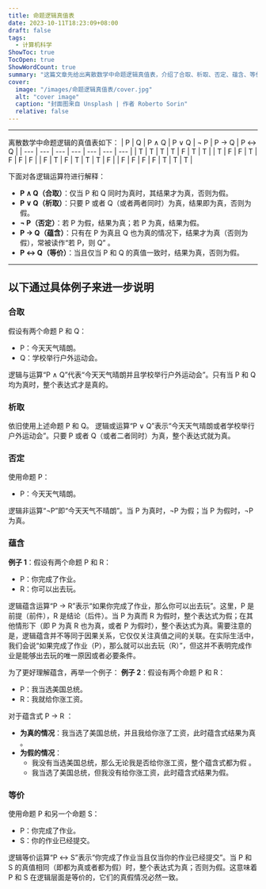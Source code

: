 ```yaml
---
title: 命题逻辑真值表
date: 2023-10-11T18:23:09+08:00
draft: false
tags:
  - 计算机科学
ShowToc: true
TocOpen: true
ShowWordCount: true
summary: "这篇文章先给出离散数学中命题逻辑真值表，介绍了合取、析取、否定、蕴含、等价运算规则及结果，后分别以具体生活实例对每种运算进行详细说明，并特别指出蕴含运算中逻辑关系与因果关系的区别"
cover:
  image: "/images/命题逻辑真值表/cover.jpg"
  alt: "cover image"
  caption: "封面图来自 Unsplash | 作者 Roberto Sorin"
  relative: false
---
```


---

离散数学中命题逻辑的真值表如下：
| P | Q | P ∧ Q | P ∨ Q | ¬ P | P → Q | P ↔ Q |
| --- | --- | --- | --- | --- | --- | --- |
| T | T | T | T | F | T | T |
| T | F | F | T | F | F | F |
| F | T | F | T | T | T | F |
| F | F | F | F | T | T | T |

下面对各逻辑运算符进行解释：

- **P ∧ Q（合取）**：仅当 P 和 Q 同时为真时，其结果才为真，否则为假。
- **P ∨ Q（析取）**：只要 P 或者 Q（或者两者同时）为真，结果即为真，否则为假。
- **¬ P（否定）**：若 P 为假，结果为真；若 P 为真，结果为假。
- **P → Q（蕴含）**：只有在 P 为真且 Q 也为真的情况下，结果才为真（否则为假），常被读作“若 P，则 Q” 。
- **P ↔ Q（等价）**：当且仅当 P 和 Q 的真值一致时，结果为真，否则为假。

---

## 以下通过具体例子来进一步说明

### 合取

假设有两个命题 P 和 Q：

- P：今天天气晴朗。
- Q：学校举行户外运动会。

逻辑与运算“P ∧ Q”代表“今天天气晴朗并且学校举行户外运动会”。只有当 P 和 Q 均为真时，整个表达式才是真的。

### 析取

依旧使用上述命题 P 和 Q。
逻辑或运算“P ∨ Q”表示“今天天气晴朗或者学校举行户外运动会”。只要 P 或者 Q（或者二者同时）为真，整个表达式就为真。

### 否定

使用命题 P：

- P：今天天气晴朗。

逻辑非运算“¬P”即“今天天气不晴朗”。当 P 为真时，¬P 为假；当 P 为假时，¬P 为真。

### 蕴含

**例子 1**：假设有两个命题 P 和 R：

- P：你完成了作业。
- R：你可以出去玩。

逻辑蕴含运算“P → R”表示“如果你完成了作业，那么你可以出去玩”。这里，P 是前提（前件），R 是结论（后件）。当 P 为真而 R 为假时，整个表达式为假；在其他情形下（即 P 为真 R 也为真，或者 P 为假时），整个表达式为真。需要注意的是，逻辑蕴含并不等同于因果关系，它仅仅关注真值之间的关联。在实际生活中，我们会说“如果完成了作业（P），那么就可以出去玩（R）”，但这并不表明完成作业是能够出去玩的唯一原因或者必要条件。

为了更好理解蕴含，再举一个例子：
**例子 2**：假设有两个命题 P 和 R：

- P：我当选美国总统。
- R：我就给你涨工资。

对于蕴含式 P → R ：

- **为真的情况**：我当选了美国总统，并且我给你涨了工资，此时蕴含式结果为真 。
- **为假的情况**：
  - 我没有当选美国总统，那么无论我是否给你涨工资，整个蕴含式都为假 。
  - 我当选了美国总统，但我没有给你涨工资，此时蕴含式结果为假。

### 等价

使用命题 P 和另一个命题 S：

- P：你完成了作业。
- S：你的作业已经提交。

逻辑等价运算“P ↔ S”表示“你完成了作业当且仅当你的作业已经提交”。当 P 和 S 的真值相同（即都为真或者都为假）时，整个表达式为真；否则为假。这意味着 P 和 S 在逻辑层面是等价的，它们的真假情况必然一致。
